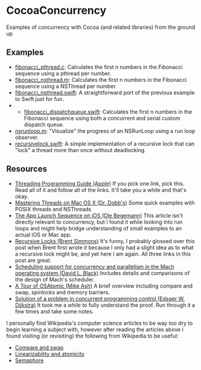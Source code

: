 CocoaConcurrency
================

Examples of concurrency with Cocoa (and related libraries) from the ground up

## Examples
- [fibonacci_pthread.c](fibonacci_pthread.c): Calculates the first n numbers in the Fibonacci sequence using a pthread per number.
- [fibonacci_nsthread.m](fibonacci_nsthread.m): Calculates the first n numbers in the Fibonacci sequence using a NSThread per number.
- [fibonacci_nsthread.swift](fibonacci_nsthread.swift): A straightforward port of the previous example to Swift just for fun.
- - [fibonacci_dispatchqueue.swift](fibonacci_dispatchqueue.swift): Calculates the first n numbers in the Fibonacci sequence using both a concurrent and serial custom dispatch queue.
- [nsrunloop.m](nsrunloop.m): "Visualize" the progress of an NSRunLoop using a run loop observer.
- [recursivelock.swift](recursivelock.swift): A simple implementation of a recursive lock that can "lock" a thread more than once without deadlocking.

## Resources
- [Threading Programming Guide (Apple)](https://developer.apple.com/library/mac/documentation/Cocoa/Conceptual/Multithreading/Introduction/Introduction.html) If you pick one link, pick this. Read all of it and follow all of the links. It'll take you a while and that's okay.
- [Mastering Threads on Mac OS X (Dr. Dobb's)](http://www.drdobbs.com/parallel/mastering-threads-on-macos-x/232602177) Some quick examples with POSIX threads and NSThreads
- [The App Launch Sequence on iOS (Ole Begemann)](http://oleb.net/blog/2011/06/app-launch-sequence-ios/) This article isn't directly relevant to concurrency, but I found it while looking into run loops and might help bridge understanding of small examples to an actual iOS or Mac app.
- [Recursive Locks (Brent Simmons)](http://inessential.com/2013/09/24/recursive_locks) It's funny, I probably glossed over this post when Brent first wrote it because I only had a slight idea as to what a recursive lock might be, and yet here I am again. All three links in this post are great.
- [Scheduling support for concurrency and parallelism in the Mach operating system (David L. Black)](http://repository.cmu.edu/cgi/viewcontent.cgi?article=2949&context=compsci) Includes details and comparisons of the design of Mach's scheduler. 
- [A Tour of OSAtomic (Mike Ash)](https://www.mikeash.com/pyblog/friday-qa-2011-03-04-a-tour-of-osatomic.html) A brief overview including compare and swap, spinlocks and memory barriers.
- [Solution of a problem in concurrent programming control (Edsger W. Dijkstra)](http://dl.acm.org/citation.cfm?id=944331.944352) It took me a while to fully understand the proof. Run through it a few times and take some notes.

I personally find Wikipedia's computer science articles to be way too dry to begin learning a subject with, however after reading the articles above I found visiting (or revisiting) the following from Wikipedia to be useful:

- [Compare and swap](http://en.wikipedia.org/wiki/Compare-and-swap)
- [Linearizability and atomicity](http://en.wikipedia.org/wiki/Atomic_(computer_science))
- [Semaphore](http://en.wikipedia.org/wiki/Semaphore_(programming))

